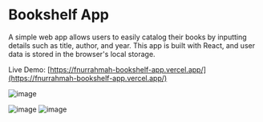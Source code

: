 # Bookshelf App

A simple web app allows users to easily catalog their books by inputting details such as title, author, and year. This app is built with React, and user data is stored in the browser's local storage.

Live Demo: [https://fnurrahmah-bookshelf-app.vercel.app/](https://fnurrahmah-bookshelf-app.vercel.app/)

![image](https://github.com/fnurrahmah125/personal_project/assets/54012198/b8fa7535-6f1e-4a6b-8cd9-71216fced0a1)


![image](https://github.com/fnurrahmah125/personal_project/assets/54012198/52ae10a9-807d-4d99-97d8-c8a3b78c65b2)
![image](https://github.com/fnurrahmah125/personal_project/assets/54012198/11fd4007-c5b8-4450-a5d4-cf0da7bb538a)


